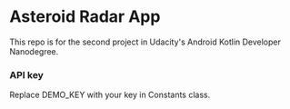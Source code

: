 # Asteroid Radar App

This repo is for the second project in Udacity's Android Kotlin Developer Nanodegree.

### API key
Replace DEMO_KEY with your key in Constants class.
